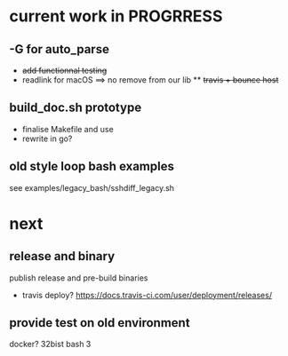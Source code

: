 # current work in PROGRRESS

## -G for auto_parse

* ~~add functionnal testing~~
* readlink for macOS ==> no remove from our lib
** ~~travis + bounce host~~

## build_doc.sh prototype

* finalise Makefile and use
* rewrite in go?

## old style loop bash examples

see examples/legacy_bash/sshdiff_legacy.sh

# next

## release and binary

publish release and pre-build binaries

* travis deploy? https://docs.travis-ci.com/user/deployment/releases/

## provide test on old environment

docker?
32bist
bash 3

